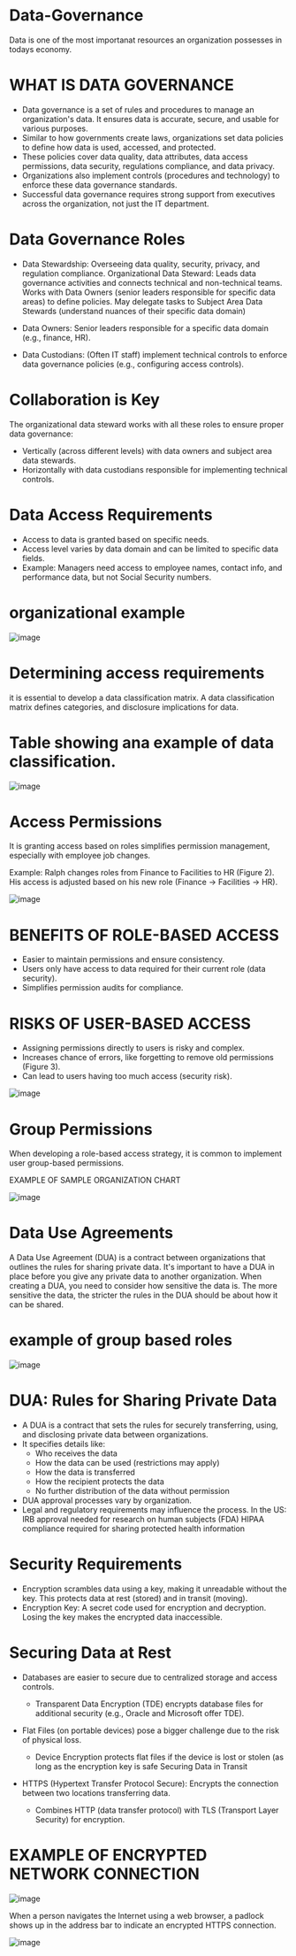# Data-Governance

Data is one of the most importanat resources an organization possesses in todays economy.

# WHAT IS DATA GOVERNANCE

* Data governance is a set of rules and procedures to manage an organization's data. It ensures data is accurate, secure, and usable for various purposes.
* Similar to how governments create laws, organizations set data policies to define how data is used, accessed, and protected.
* These policies cover data quality, data attributes, data access permissions, data security, regulations compliance, and data privacy.
* Organizations also implement controls (procedures and technology) to enforce these data governance standards.
* Successful data governance requires strong support from executives across the organization, not just the IT department.

# Data Governance Roles

* Data Stewardship: Overseeing data quality, security, privacy, and regulation compliance.
Organizational Data Steward: Leads data governance activities and connects technical and non-technical teams.
Works with Data Owners (senior leaders responsible for specific data areas) to define policies.
May delegate tasks to Subject Area Data Stewards (understand nuances of their specific data domain)

* Data Owners: Senior leaders responsible for a specific data domain (e.g., finance, HR).

* Data Custodians: (Often IT staff) implement technical controls to enforce data governance policies (e.g., configuring access controls).

# Collaboration is Key

The organizational data steward works with all these roles to ensure proper data governance:

* Vertically (across different levels) with data owners and subject area data stewards.
* Horizontally with data custodians responsible for implementing technical controls.
  
# Data Access Requirements

* Access to data is granted based on specific needs.
* Access level varies by data domain and can be limited to specific data fields.
* Example: Managers need access to employee names, contact info, and performance data, but not Social Security numbers.

# organizational example 

![image](https://github.com/SesethuPotye/Data-Governance/assets/162969678/9b1f47c7-5ea0-46d6-9aa5-6678530fb286)

# Determining access requirements
it is essential to develop a data classification matrix. A data classification matrix defines categories, and disclosure implications for data.

# Table showing ana example of data classification.
![image](https://github.com/SesethuPotye/Data-Governance/assets/162969678/555f37f7-455d-4f74-bf15-46e7c17be782)

# Access Permissions

It is granting access based on roles simplifies permission management, especially with employee job changes.


Example: Ralph changes roles from Finance to Facilities to HR (Figure 2).
His access is adjusted based on his new role (Finance -> Facilities -> HR).

![image](https://github.com/SesethuPotye/Data-Governance/assets/162969678/a0c0e335-2ca8-41e9-b31f-49a55de31074)

# BENEFITS OF ROLE-BASED ACCESS

* Easier to maintain permissions and ensure consistency.
* Users only have access to data required for their current role (data security).
* Simplifies permission audits for compliance.

# RISKS OF USER-BASED ACCESS

* Assigning permissions directly to users is risky and complex.
* Increases chance of errors, like forgetting to remove old permissions (Figure 3).
* Can lead to users having too much access (security risk).


![image](https://github.com/SesethuPotye/Data-Governance/assets/162969678/664f41ea-3cbe-465e-8766-a658da85908d)

# Group Permissions

When developing a role-based access strategy, it is common to implement user group-based permissions.

EXAMPLE OF SAMPLE ORGANIZATION CHART

![image](https://github.com/SesethuPotye/Data-Governance/assets/162969678/fcf79a65-61f6-4560-ad05-18a4aa9d4fae)

# Data Use Agreements

A Data Use Agreement (DUA) is a contract between organizations that outlines the rules for sharing private data.  It's important to have a DUA in place before you give any private data to another organization. When creating a DUA, you need to consider how sensitive the data is. The more sensitive the data, the stricter the rules in the DUA should be about how it can be shared.

# example of group based roles
![image](https://github.com/SesethuPotye/Data-Governance/assets/162969678/87f2c7a2-6ad4-4320-b610-363270393377)


# DUA: Rules for Sharing Private Data

* A DUA is a contract that sets the rules for securely transferring, using, and disclosing private data between organizations.
* It specifies details like:
  * Who receives the data
  * How the data can be used (restrictions may apply)
  * How the data is transferred
  * How the recipient protects the data
  * No further distribution of the data without permission
* DUA approval processes vary by organization.
* Legal and regulatory requirements may influence the process.
In the US:
IRB approval needed for research on human subjects (FDA)
HIPAA compliance required for sharing protected health information


# Security Requirements


* Encryption scrambles data using a key, making it unreadable without the key. This protects data at rest (stored) and in transit (moving).
* Encryption Key: A secret code used for encryption and decryption. Losing the key makes the encrypted data inaccessible.
  
# Securing Data at Rest

* Databases are easier to secure due to centralized storage and access controls.

  * Transparent Data Encryption (TDE) encrypts database files for additional 
   security (e.g., Oracle and Microsoft offer TDE).
* Flat Files (on portable devices) pose a bigger challenge due to the risk of physical loss.

  * Device Encryption protects flat files if the device is lost or stolen (as long 
    as the encryption key is safe
    Securing Data in Transit

* HTTPS (Hypertext Transfer Protocol Secure): Encrypts the connection between two locations transferring data.
  * Combines HTTP (data transfer protocol) with TLS (Transport Layer Security) for encryption.



# EXAMPLE OF ENCRYPTED NETWORK CONNECTION 
![image](https://github.com/SesethuPotye/Data-Governance/assets/162969678/f004d9c0-716a-4195-9172-bfa8e4cdafc8)

When a person navigates the Internet using a web browser, a padlock shows up in the address bar to indicate an encrypted HTTPS connection.

![image](https://github.com/SesethuPotye/Data-Governance/assets/162969678/5b2a83fe-e902-426d-84df-56bc681525a5)














































































































